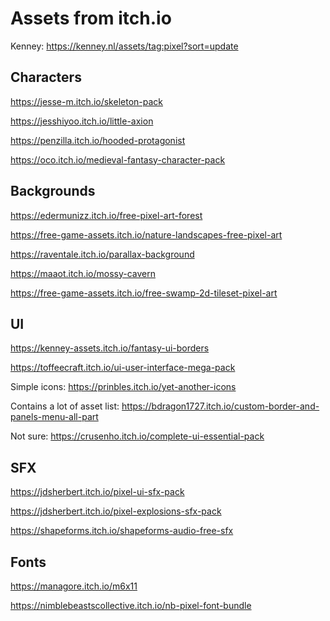 # Assets from itch.io

Kenney: https://kenney.nl/assets/tag:pixel?sort=update

## Characters

https://jesse-m.itch.io/skeleton-pack

https://jesshiyoo.itch.io/little-axion

https://penzilla.itch.io/hooded-protagonist

https://oco.itch.io/medieval-fantasy-character-pack

## Backgrounds

https://edermunizz.itch.io/free-pixel-art-forest

https://free-game-assets.itch.io/nature-landscapes-free-pixel-art

https://raventale.itch.io/parallax-background

https://maaot.itch.io/mossy-cavern

https://free-game-assets.itch.io/free-swamp-2d-tileset-pixel-art

## UI

https://kenney-assets.itch.io/fantasy-ui-borders

https://toffeecraft.itch.io/ui-user-interface-mega-pack

Simple icons:
https://prinbles.itch.io/yet-another-icons

Contains a lot of asset list: https://bdragon1727.itch.io/custom-border-and-panels-menu-all-part

Not sure: https://crusenho.itch.io/complete-ui-essential-pack

## SFX

https://jdsherbert.itch.io/pixel-ui-sfx-pack

https://jdsherbert.itch.io/pixel-explosions-sfx-pack

https://shapeforms.itch.io/shapeforms-audio-free-sfx

## Fonts

https://managore.itch.io/m6x11

https://nimblebeastscollective.itch.io/nb-pixel-font-bundle
